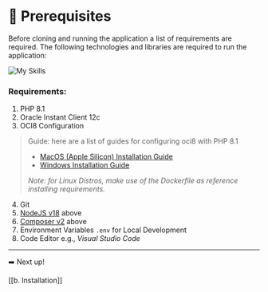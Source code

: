 # 📌 Prerequisites

Before cloning and running the application a list of requirements are required. The following technologies and libraries are required to run the application:

![My Skills](https://go-skill-icons.vercel.app/api/icons?i=nodejs,php,livewire,oracle,git,composer,vscode&theme=light)
### Requirements:

1. PHP 8.1
2. Oracle Instant Client 12c
3. OCI8 Configuration

> Guide: here are a list of guides for configuring oci8 with PHP 8.1
> 	- [MacOS (Apple Silicon) Installation Guide](https://gist.github.com/genebit/9c4978922ea11e7db0950d4d51031324)
> 	- [Windows Installation Guide](https://gist.github.com/genebit/5b4876aa85397ec2b76df7d1ca277d58)
> 
> *Note: for Linux Distros, make use of the Dockerfile as reference installing requirements.*

4. Git
5. [NodeJS v18](https://nodejs.org/en) above
6. [Composer v2](https://getcomposer.org/) above
7. Environment Variables `.env` for Local Development
8. Code Editor e.g., *Visual Studio Code*

---

➡️ Next up!

[[b. Installation]]